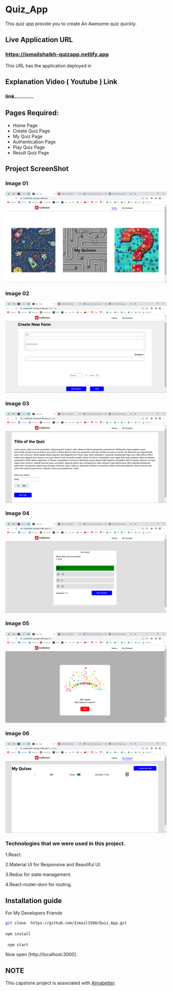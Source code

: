 # Quiz_App 
This quiz app provide you to create An Awesome quiz quickly.


## Live Application URL

### https://ismailshaikh-quizapp.netlify.app

This URL has the application deployed in

## Explanation Video ( Youtube ) Link

### link...........

## Pages Required:

- Home Page
- Create Quiz Page
- My Quiz Page
- Authentication Page
- Play Quiz Page
- Result Quiz Page


## Project ScreenShot 

### Image 01
<img align="center"  src="https://github.com/Ismail1500/Quiz_App/blob/main/img1.png"/>

### Image 02
<img align="center" src="https://github.com/Ismail1500/Quiz_App/blob/main/img2.png"/>

### Image 03
<img align="center" src="https://github.com/Ismail1500/Quiz_App/blob/main/img3.png"/>

### Image 04 
<img align="center" src="https://github.com/Ismail1500/Quiz_App/blob/main/img4.png"/>

### Image 05
<img align="center" src="https://github.com/Ismail1500/Quiz_App/blob/main/img5.png"/>

### Image 06
<img align="center" src="https://github.com/Ismail1500/Quiz_App/blob/main/img6.png"/>


### Technologies that we were used in this project.

  1.React.
  
  2.Material UI for Responsive and Beautiful UI.  
  
   
  3.Redux for state management.  
  
  4.React-router-dom for routing.
  

## Installation guide

For My Developers Friends

```sh
git clone  https://github.com/Ismail1500/Quiz_App.git

npm install

 npm start
```
Now open [http://localhost:3000].



## NOTE
  <p> This capstone project is associated with <a href="https://www.almabetter.com">Almabetter</a>.</p>
